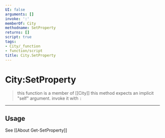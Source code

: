 ```yaml
---
UI: false
arguments: []
invoke: ':'
memberOf: City
methodname: SetProperty
returns: []
script: true
tags:
- City/_function
- function/script
title: City.SetProperty
---
```

# City:SetProperty
> this function is a member of [[City]]
> this method expects an implicit "self" argument. invoke it with `:`
-----
## Usage
See [[About Get-SetProperty]]
